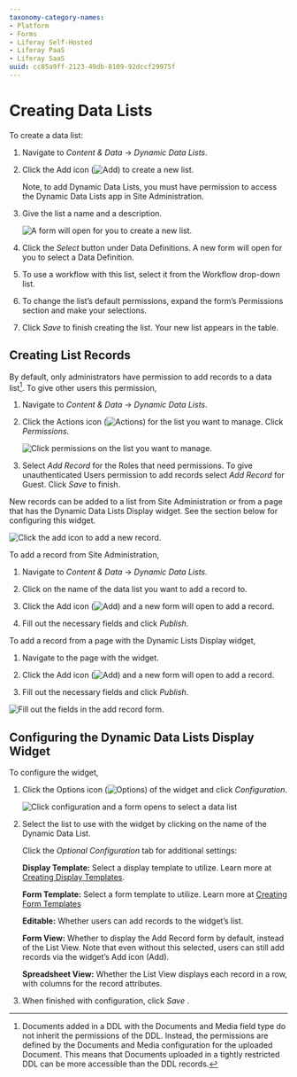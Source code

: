 ```yaml
---
taxonomy-category-names:
- Platform
- Forms
- Liferay Self-Hosted
- Liferay PaaS
- Liferay SaaS
uuid: cc85a9ff-2123-49db-8109-92dccf29975f
---
```

# Creating Data Lists

To create a data list:

1. Navigate to *Content & Data* &rarr; *Dynamic Data Lists*. 

1. Click the Add icon (![Add](../../../images/icon-add.png)) to create a new list.

    Note, to add Dynamic Data Lists, you must have permission to access the Dynamic Data Lists app in Site Administration.

1. Give the list a name and a description.

    ![A form will open for you to create a new list.](./creating-data-lists/images/01.png)

1. Click the *Select* button under Data Definitions. A new form will open for you to select a Data Definition.

1. To use a workflow with this list, select it from the Workflow drop-down list.

1. To change the list’s default permissions, expand the form’s Permissions section and make your selections.

1. Click *Save* to finish creating the list. Your new list appears in the table.

## Creating List Records

By default, only administrators have permission to add records to a data list[^1]. To give other users this permission,

1. Navigate to *Content & Data* &rarr; *Dynamic Data Lists*.

1. Click the Actions icon (![Actions](../../../images/icon-actions.png)) for the list you want to manage. Click *Permissions*. 

    ![Click permissions on the list you want to manage.](./creating-data-lists/images/02.png)

1. Select *Add Record* for the Roles that need permissions.  To give unauthenticated Users permission to add records select *Add Record* for Guest. Click *Save* to finish.

[^1]: Documents added in a DDL with the Documents and Media field type do not inherit the permissions of the DDL. Instead, the permissions are defined by the Documents and Media configuration for the uploaded Document. This means that Documents uploaded in a tightly restricted DDL can be more accessible than the DDL records.

New records can be added to a list from Site Administration or from a page that has the Dynamic Data Lists Display widget. See the section below for configuring this widget.

![Click the add icon to add a new record.](./creating-data-lists/images/03.png)

To add a record from Site Administration,

1. Navigate to *Content & Data* &rarr; *Dynamic Data Lists*.

1. Click on the name of the data list you want to add a record to.

1. Click the Add icon (![Add](../../../images/icon-add.png)) and a new form will open to add a record.

1. Fill out the necessary fields and click *Publish*.

To add a record from a page with the Dynamic Lists Display widget, 

1. Navigate to the page with the widget.

1. Click the Add icon (![Add](../../../images/icon-add.png)) and a new form will open to add a record.

1. Fill out the necessary fields and click *Publish*.

![Fill out the fields in the add record form.](./creating-data-lists/images/04.png)

## Configuring the Dynamic Data Lists Display Widget

To configure the widget, 

1. Click the Options icon (![Options](../../../images/icon-app-options.png)) of the widget and click *Configuration*.

    ![Click configuration and a form opens to select a data list](./creating-data-lists/images/05.png)

1. Select the list to use with the widget by clicking on the name of the Dynamic Data List.

    Click the *Optional Configuration* tab for additional settings: 

    **Display Template:** Select a display template to utilize. Learn more at [Creating Display Templates](./creating-display-templates.md).

    **Form Template:** Select a form template to utilize. Learn more at [Creating Form Templates](./creating-form-templates.md)

    **Editable:** Whether users can add records to the widget’s list.

    **Form View:** Whether to display the Add Record form by default, instead of the List View. Note that even without this selected, users can still add records via the widget’s Add icon (Add).

    **Spreadsheet View:** Whether the List View displays each record in a row, with columns for the record attributes.

1. When finished with configuration, click *Save* .
